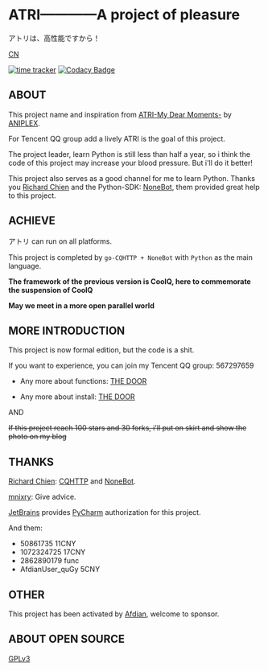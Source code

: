 # ATRI————A project of pleasure
アトリは、高性能ですから！

[CN](README_CN.md)

[![time tracker](https://wakatime.com/badge/github/Kyomotoi/ATRI.svg)](https://wakatime.com/badge/github/Kyomotoi/ATRI)
[![Codacy Badge](https://app.codacy.com/project/badge/Grade/bef72993062f422f83e882c6d8e6f20e)](https://www.codacy.com/manual/Kyomotoi/ATRI?utm_source=github.com&amp;utm_medium=referral&amp;utm_content=Kyomotoi/ATRI&amp;utm_campaign=Badge_Grade)
## ABOUT
This project name and inspiration from [ATRI-My Dear Moments-](https://atri-mdm.com/) by [ANIPLEX](https://aniplex-exe.com/).

For Tencent QQ group add a lively ATRI is the goal of this project.

The project leader, learn Python is still less than half a year, so i think the code of this project may increase your blood pressure. But i'll do it better!

This project also serves as a good channel for me to learn Python. Thanks you [Richard Chien](https://github.com/richardchien) and the Python-SDK: [NoneBot](https://github.com/nonebot/nonebot), them provided great help to this project.

## ACHIEVE
アトリ can run on all platforms.

This project is completed by `go-CQHTTP + NoneBot` with `Python` as the main language.

**The framework of the previous version is CoolQ, here to commemorate the suspension of CoolQ**

**May we meet in a more open parallel world**

## MORE INTRODUCTION
This project is now formal edition, but the code is a shit.

If you want to experience, you can join my Tencent QQ group: 567297659

- Any more about functions: [THE DOOR](https://blog.lolihub.icu/#/ATRI/user)

- Any more about install: [THE DOOR](https://blog.lolihub.icu/#/ATRI/install)

AND

~~If this project reach 100 stars and 30 forks, i'll put on skirt and show the photo on my blog~~

## THANKS
[Richard Chien](https://github.com/richardchien): [CQHTTP](https://github.com/richardchien/coolq-http-api) and [NoneBot](https://github.com/nonebot/nonebot).

[mnixry](https://github.com/mnixry): Give advice.

[JetBrains](https://www.jetbrains.com/) provides [PyCharm](https://www.jetbrains.com/pycharm/) authorization for this project.

And them:
 - 50861735 11CNY
 - 1072324725 17CNY
 - 2862890179 func
 - AfdianUser_quGy 5CNY

## OTHER
This project has been activated by [Afdian](https://afdian.net/@Kyomotoi), welcome to sponsor.

## ABOUT OPEN SOURCE
[GPLv3](https://github.com/Kyomotoi/Aya/blob/master/LICENSE)

